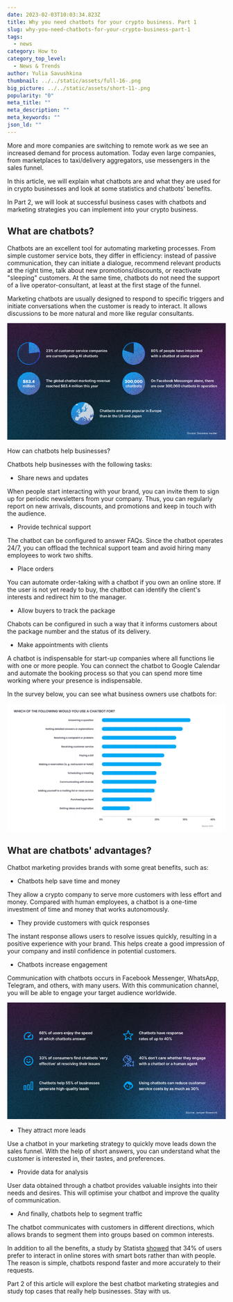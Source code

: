 ```yaml
---
date: 2023-02-03T10:03:34.823Z
title: Why you need chatbots for your crypto business. Part 1
slug: why-you-need-chatbots-for-your-crypto-business-part-1
tags:
  - news
category: How to
category_top_level:
  - News & Trends
author: Yulia Savushkina
thumbnail: ../../static/assets/full-16-.png
big_picture: ../../static/assets/short-11-.png
popularity: "0"
meta_title: ""
meta_description: ""
meta_keywords: ""
json_ld: ""
---
```

More and more companies are switching to remote work as we see an increased demand for process automation. Today even large companies, from marketplaces to taxi/delivery aggregators, use messengers in the sales funnel. 

In this article, we will explain what chatbots are and what they are used for in crypto businesses and look at some statistics and chatbots' benefits. 

In Part 2, we will look at successful business cases with chatbots and marketing strategies you can implement into your crypto business. 

## What are chatbots?

Chatbots are an excellent tool for automating marketing processes. From simple customer service bots, they differ in efficiency: instead of passive communication, they can initiate a dialogue, recommend relevant products at the right time, talk about new promotions/discounts, or reactivate "sleeping" customers. At the same time, chatbots do not need the support of a live operator-consultant, at least at the first stage of the funnel.

Marketing chatbots are usually designed to respond to specific triggers and initiate conversations when the customer is ready to interact. It allows discussions to be more natural and more like regular consultants.

![Chatbots Trends](../../static/assets/1-1-.png "Chatbots Trends")

How can chatbots help businesses?

Chatbots help businesses with the following tasks: 

* Share news and updates

When people start interacting with your brand, you can invite them to sign up for periodic newsletters from your company. Thus, you can regularly report on new arrivals, discounts, and promotions and keep in touch with the audience.

* Provide technical support

The chatbot can be configured to answer FAQs. Since the chatbot operates 24/7, you can offload the technical support team and avoid hiring many employees to work two shifts.

* Place orders

You can automate order-taking with a chatbot if you own an online store. If the user is not yet ready to buy, the chatbot can identify the client's interests and redirect him to the manager.

* Allow buyers to track the package

Chabots can be configured in such a way that it informs customers about the package number and the status of its delivery.

* Make appointments with clients

A chatbot is indispensable for start-up companies where all functions lie with one or more people. You can connect the chatbot to Google Calendar and automate the booking process so that you can spend more time working where your presence is indispensable.

In the survey below, you can see what business owners use chatbots for:

![Chatbots survey stats](../../static/assets/3-1-.png "Chatbots survey stats")

## What are chatbots' advantages?

Chatbot marketing provides brands with some great benefits, such as:

* Chatbots help save time and money

They allow a crypto company to serve more customers with less effort and money. Compared with human employees, a chatbot is a one-time investment of time and money that works autonomously.

* They provide customers with quick responses

The instant response allows users to resolve issues quickly, resulting in a positive experience with your brand. This helps create a good impression of your company and instil confidence in potential customers.

* Chatbots increase engagement

Communication with chatbots occurs in Facebook Messenger, WhatsApp, Telegram, and others, with many users. With this communication channel, you will be able to engage your target audience worldwide.

![Chatbots user interaction trends](../../static/assets/2-1-.png "Chatbots user interaction trends")

* They attract more leads

Use a chatbot in your marketing strategy to quickly move leads down the sales funnel. With the help of short answers, you can understand what the customer is interested in, their tastes, and preferences.

* Provide data for analysis

User data obtained through a chatbot provides valuable insights into their needs and desires. This will optimise your chatbot and improve the quality of communication.

* And finally, chatbots help to segment traffic

The chatbot communicates with customers in different directions, which allows brands to segment them into groups based on common interests.

In addition to all the benefits, a study by Statista [showed](https://www.statista.com/statistics/717098/worldwide-customer-chatbot-acceptance-by-industry/) that 34% of users prefer to interact in online stores with smart bots rather than with people. The reason is simple, chatbots respond faster and more accurately to their requests. 

Part 2 of this article will explore the best chatbot marketing strategies and study top cases that really help businesses. Stay with us.